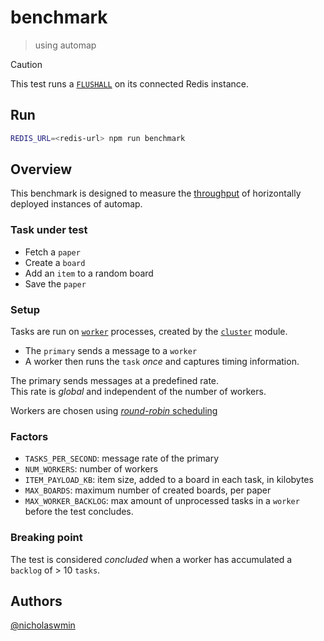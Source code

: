 # benchmark

> using automap

> [!CAUTION]  
> This test runs a [`FLUSHALL`][flushall] on its connected Redis instance.

## Run

```bash
REDIS_URL=<redis-url> npm run benchmark
```

## Overview

This benchmark is designed to measure the [throughput][throughput]
of horizontally deployed instances of automap.

### Task under test

- Fetch a `paper`
- Create a `board`
- Add an `item` to a random board
- Save the `paper`

### Setup

Tasks are run on [`worker`][worker] processes, created by the
[`cluster`][cluster] module.

- The `primary` sends a message to a `worker`
- A worker then runs the `task` *once* and captures timing information.

The primary sends messages at a predefined rate.  
This rate is *global* and independent of the number of workers.

Workers are chosen using [*round-robin* scheduling][round-robin]

### Factors

- `TASKS_PER_SECOND`: message rate of the primary
- `NUM_WORKERS`: number of workers
- `ITEM_PAYLOAD_KB`: item size, added to a board in each task, in kilobytes
- `MAX_BOARDS`: maximum number of created boards, per paper
- `MAX_WORKER_BACKLOG`: max amount of unprocessed tasks in a `worker`
  before the test concludes.

### Breaking point

The test is considered *concluded* when a worker has accumulated a
`backlog` of > 10 `tasks`.  

## Authors

[@nicholaswmin][nicholaswmin]

[round-robin]: https://en.wikipedia.org/wiki/Round-robin_scheduling
[cluster]: https://nodejs.org/api/cluster.html
[worker]: https://nodejs.org/api/cluster.html#class-worker
[nicholaswmin]: https://github.com/nicholaswmin
[flushall]: https://redis.io/docs/latest/commands/flushall/
[throughput]: https://en.wikipedia.org/wiki/Network_throughput

